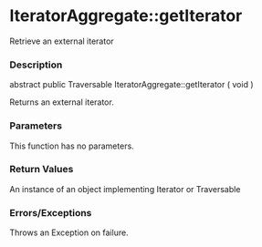 IteratorAggregate::getIterator
==============================

Retrieve an external iterator

### Description

<span class="modifier">abstract</span> <span
class="modifier">public</span> <span class="type">Traversable</span>
<span class="methodname">IteratorAggregate::getIterator</span> ( <span
class="methodparam">void</span> )

Returns an external iterator.

### Parameters

This function has no parameters.

### Return Values

An instance of an object implementing <span
class="classname">Iterator</span> or <span
class="classname">Traversable</span>

### Errors/Exceptions

Throws an <span class="classname">Exception</span> on failure.
